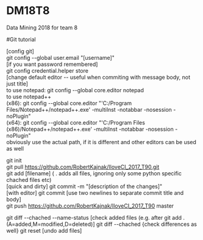 # DM18T8

Data Mining 2018 for team 8

#Git tutorial

[config git]  
git config --global user.email "[username]"  
[if you want password remembered]  
git config credential.helper store  
[change default editor -- useful when commiting with message body, not just title]  
to use notepad: git config --global core.editor notepad  
to use notepad++  
(x86): git config --global core.editor "'C:/Program Files/Notepad++/notepad++.exe' -multiInst -notabbar -nosession -noPlugin"  
(x64): git config --global core.editor "'C:/Program Files (x86)/Notepad++/notepad++.exe' -multiInst -notabbar -nosession -noPlugin"  
obviously use the actual path, if it is different and other editors can be used as well

git init  
git pull https://github.com/RobertKajnak/IloveCI_2017_T90.git   
git add [filename] ( . adds all files, ignoring only some python specific chached files etc)   
[quick and dirty]  git commit -m "[description of the changes]"  
[with editor]  git commit  [use two newlines to separate commit title and body]  
git push https://github.com/RobertKajnak/IloveCI_2017_T90 master  

git diff --chached --name-status  [check added files (e.g. after git add . (A=added,M=modified,D=deleted)]
git diff --chached  {check differences as well}
git reset [undo add files]
